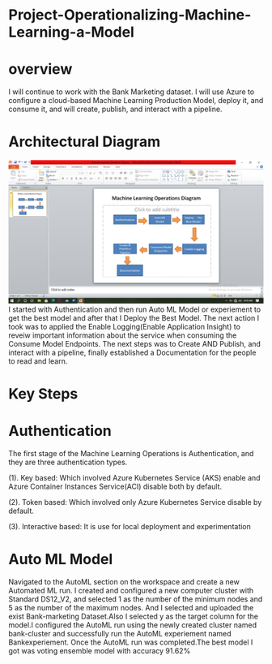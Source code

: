# Project-Operationalizing-Machine-Learning-a-Model
# overview
I will continue to work with the Bank Marketing dataset. I will use Azure to configure a cloud-based Machine Learning Production Model, deploy it, and consume it, and will create, publish, and interact with a pipeline.
# Architectural Diagram
<img src="https://github.com/ohikhatemenG/Project-Operationalizing-Machine-Learning-a-Model/blob/main/Architectual%20Diagram.png"/>
I started with Authentication and then run Auto ML Model or experiement to get the best model and after that I Deploy the Best Model. The next action I took was to applied the Enable Logging(Enable Application Insight) to reveiw important information about the service when consuming the Consume Model Endpoints. The next steps was to Create AND Publish, and interact with a pipeline, finally established a Documentation for the people to read and learn.

# Key Steps

# Authentication
The first stage of the Machine Learning Operations is Authentication, and they are three authentication types.

(1). Key based: Which involved Azure Kubernetes Service (AKS) enable and Azure Container Instances Service(ACI) disable both by default.

(2). Token based: Which involved only Azure Kubernetes Service disable by default.

(3). Interactive based: It is use for local  deployment and experimentation

# Auto ML Model

Navigated to the AutoML section on the workspace and create a new Automated ML run. I created and configured a new computer cluster with Standard DS12_V2, and selected
1 as the number of the minimum nodes and 5 as the number of the maximum nodes. And I selected and uploaded the exist Bank-marketing Dataset.Also I selected y as the target column for the model.I configured the AutoML run using the newly created cluster named bank-cluster and successfully run the AutoML experiement named Bankexperiement. Once the AutoML run was completed.The best model I got was voting ensemble model with accuracy 91.62% 
